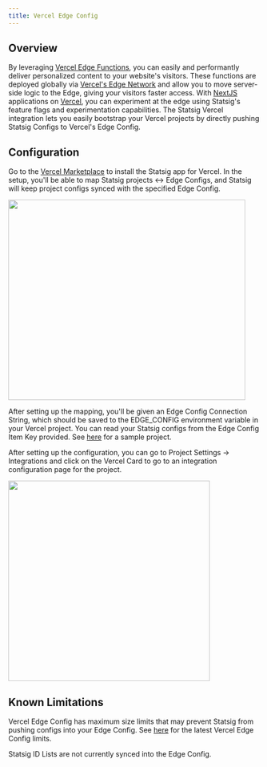 ```yaml
---
title: Vercel Edge Config
---
```


## Overview
By leveraging [Vercel Edge Functions](https://vercel.com/features/edge-functions), you can easily and performantly deliver personalized content to your website's visitors. These functions are deployed globally via [Vercel's Edge Network](https://vercel.com/docs/concepts/edge-network/overview) and allow you to move server-side logic to the Edge, giving your visitors faster access. With [NextJS](https://nextjs.org/) applications on [Vercel](https://vercel.com/), you can experiment at the edge using Statsig's feature flags and experimentation capabilities. The Statsig Vercel integration lets you easily bootstrap your Vercel projects by directly pushing Statsig Configs to Vercel's Edge Config.

## Configuration
Go to the [Vercel Marketplace](https://vercel.com/integrations/statsig) to install the Statsig app for Vercel. In the setup, you'll be able to map Statsig projects <-> Edge Configs, and Statsig will keep project configs synced with the specified Edge Config.

<img src="https://user-images.githubusercontent.com/87334575/205374493-08dfc561-2095-45f2-be10-bba1a1958bf9.png" width="474" height="400" />

After setting up the mapping, you'll be given an Edge Config Connection String, which should be saved to the EDGE_CONFIG environment variable in your Vercel project. You can read your Statsig configs from the Edge Config Item Key provided. See [here](https://github.com/vercel/examples/tree/main/edge-middleware/ab-testing-statsig) for a sample project.

After setting up the configuration, you can go to Project Settings -> Integrations and click on the Vercel Card to go to an integration configuration page for the project.

<img src="https://user-images.githubusercontent.com/87334575/205373841-c347767e-db59-4763-8d9e-1f55b8970c2d.png" width="403" height="400" />

## Known Limitations

Vercel Edge Config has maximum size limits that may prevent Statsig from pushing configs into your Edge Config. See [here](https://vercel.com/docs/storage/edge-config/edge-config-limits) for the latest Vercel Edge Config limits.

Statsig ID Lists are not currently synced into the Edge Config.
